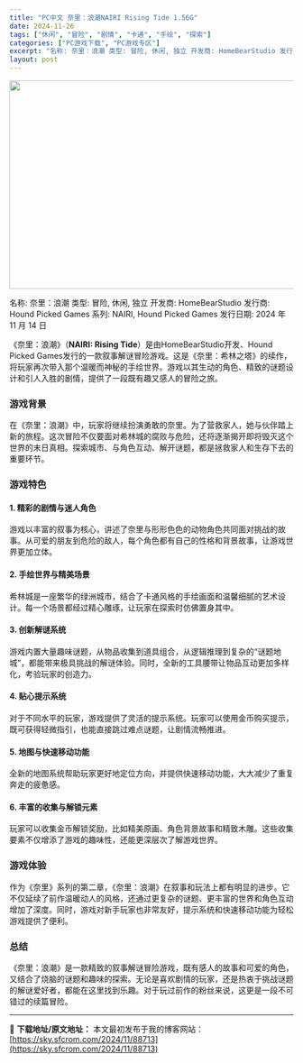 ```yaml
---
title: "PC中文 奈里：浪潮NAIRI Rising Tide 1.56G"
date: 2024-11-26
tags: ["休闲", "冒险", "剧情", "卡通", "手绘", "探索"]
categories: ["PC游戏下载", "PC游戏专区"]
excerpt: "名称: 奈里：浪潮 类型: 冒险, 休闲, 独立 开发商: HomeBearStudio 发行商: Hound Picked Games 系列: NAIRI, Hound Picked Games 发行日期: 2024 年 11 月 14 日 《奈里：浪潮》（NAIRI: Rising Tide）是&hellip;"
layout: post
---
```


<img class="aligncenter size-full wp-image-88714" src="https://sky.sfcrom.com/wp-content/uploads/2024/11/202411260127033.webp" alt="" width="660" height="370" />

名称: 奈里：浪潮
类型: 冒险, 休闲, 独立
开发商: HomeBearStudio
发行商: Hound Picked Games
系列: NAIRI, Hound Picked Games
发行日期: 2024 年 11 月 14 日

《奈里：浪潮》（<strong>NAIRI: Rising Tide</strong>）是由HomeBearStudio开发、Hound Picked Games发行的一款叙事解谜冒险游戏。这是《奈里：希林之塔》的续作，将玩家再次带入那个温暖而神秘的手绘世界。游戏以其生动的角色、精致的谜题设计和引人入胜的剧情，提供了一段既有趣又感人的冒险之旅。
<h3>游戏背景</h3>
在《奈里：浪潮》中，玩家将继续扮演勇敢的奈里。为了营救家人，她与伙伴踏上新的旅程。这次冒险不仅要面对希林城的腐败与危险，还将逐渐揭开即将毁灭这个世界的末日真相。探索城市、与角色互动、解开谜题，都是拯救家人和生存下去的重要环节。
<h3>游戏特色</h3>
<h4>1. <strong>精彩的剧情与迷人角色</strong></h4>
游戏以丰富的叙事为核心，讲述了奈里与形形色色的动物角色共同面对挑战的故事。从可爱的朋友到危险的敌人，每个角色都有自己的性格和背景故事，让游戏世界更加立体。
<h4>2. <strong>手绘世界与精美场景</strong></h4>
希林城是一座繁华的绿洲城市，结合了卡通风格的手绘画面和温馨细腻的艺术设计。每一个场景都经过精心雕琢，让玩家在探索时仿佛置身其中。
<h4>3. <strong>创新解谜系统</strong></h4>
游戏内置大量趣味谜题，从物品收集到道具组合，从逻辑推理到复杂的“谜题地城”，都能带来极具挑战的解谜体验。同时，全新的工具腰带让物品互动更加多样化，考验玩家的创造力。
<h4>4. <strong>贴心提示系统</strong></h4>
对于不同水平的玩家，游戏提供了灵活的提示系统。玩家可以使用金币购买提示，既可获得轻微指引，也能直接跳过难点谜题，让剧情流畅推进。
<h4>5. <strong>地图与快速移动功能</strong></h4>
全新的地图系统帮助玩家更好地定位方向，并提供快速移动功能，大大减少了重复奔走的疲惫感。
<h4>6. <strong>丰富的收集与解锁元素</strong></h4>
玩家可以收集金币解锁奖励，比如精美原画、角色背景故事和精致木雕。这些收集要素不仅增添了游戏的趣味性，还能更深层次了解游戏世界。
<h3>游戏体验</h3>
作为《奈里》系列的第二章，《奈里：浪潮》在叙事和玩法上都有明显的进步。它不仅延续了前作温暖动人的风格，还通过更复杂的谜题、更丰富的世界和角色互动增加了深度。同时，游戏对新手玩家也非常友好，提示系统和快速移动功能为轻松游戏提供了便利。
<h3>总结</h3>
《奈里：浪潮》是一款精致的叙事解谜冒险游戏，既有感人的故事和可爱的角色，又结合了烧脑的谜题和趣味的探索。无论是喜欢剧情的玩家，还是热衷于挑战谜题的解谜爱好者，都能在这里找到乐趣。对于玩过前作的粉丝来说，这更是一段不可错过的续篇冒险。

---
📖 **下载地址/原文地址：** 本文最初发布于我的博客网站：[https://sky.sfcrom.com/2024/11/88713](https://sky.sfcrom.com/2024/11/88713)
